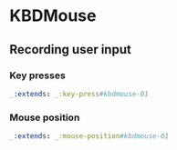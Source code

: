 # KBDMouse

## Recording user input

### Key presses

```yaml
_:extends: _:key-press#kbdmouse-01
```

### Mouse position

```yaml
_:extends: _:mouse-position#kbdmouse-01
```
